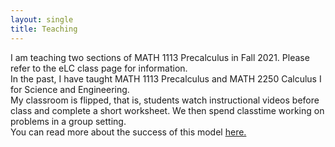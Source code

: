 ```yaml
---
layout: single
title: Teaching
---
```

I am teaching two sections of MATH 1113 Precalculus in Fall 2021. Please refer to the eLC class page for information. <br/>
In the past, I have taught MATH 1113 Precalculus and MATH 2250 Calculus I for Science and Engineering. <br/>
My classroom is flipped, that is, students watch instructional videos before class and complete a short worksheet. We then spend classtime working on problems in a group setting. <br/>
You can read more about the success of this model <a href="https://news.uga.edu/class-redesign-increases-student-math-success/" target="_blank">here.</a> <br/>


